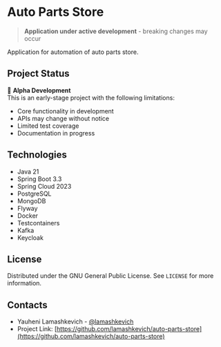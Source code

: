 # Auto Parts Store
> **Application under active development** - breaking changes may occur

Application for automation of auto parts store.

## Project Status
🚧 **Alpha Development**  
This is an early-stage project with the following limitations:
- Core functionality in development
- APIs may change without notice
- Limited test coverage
- Documentation in progress

## Technologies
- Java 21
- Spring Boot 3.3
- Spring Cloud 2023
- PostgreSQL
- MongoDB
- Flyway
- Docker
- Testcontainers
- Kafka
- Keycloak

## License
Distributed under the GNU General Public License. See `LICENSE` for more information.

## Contacts
- Yauheni Lamashkevich - [@lamashkevich](https://github.com/lamashkevich)
- Project Link: [https://github.com/lamashkevich/auto-parts-store](https://github.com/lamashkevich/auto-parts-store)
